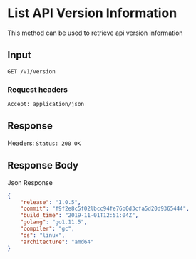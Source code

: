 # List API Version Information

This method can be used to retrieve api version information

## Input

```
GET /v1/version
```

### Request headers

```
Accept: application/json
```

## Response

Headers: `Status: 200 OK`

## Response Body

Json Response

```json
{
    "release": "1.0.5",
    "commit": "f9f2e8c5f02lbcc94fe76b0d3cfa5d20d9365444",
    "build_time": "2019-11-01T12:51:04Z",
    "golang": "go1.11.5",
    "compiler": "gc",
    "os": "linux",
    "architecture": "amd64"
}
```
